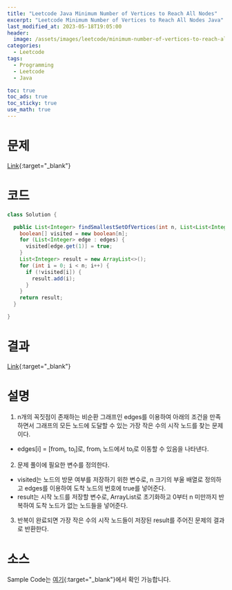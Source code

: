 ```yaml
---
title: "Leetcode Java Minimum Number of Vertices to Reach All Nodes"
excerpt: "Leetcode Minimum Number of Vertices to Reach All Nodes Java"
last_modified_at: 2023-05-18T19:05:00
header:
  image: /assets/images/leetcode/minimum-number-of-vertices-to-reach-all-nodes.png
categories:
  - Leetcode
tags:
  - Programming
  - Leetcode
  - Java

toc: true
toc_ads: true
toc_sticky: true
use_math: true
---
```

# 문제
[Link](https://leetcode.com/problems/minimum-number-of-vertices-to-reach-all-nodes){:target="_blank"}

# 코드
```java
class Solution {

  public List<Integer> findSmallestSetOfVertices(int n, List<List<Integer>> edges) {
    boolean[] visited = new boolean[n];
    for (List<Integer> edge : edges) {
      visited[edge.get(1)] = true;
    }
    List<Integer> result = new ArrayList<>();
    for (int i = 0; i < n; i++) {
      if (!visited[i]) {
        result.add(i);
      }
    }
    return result;
  }

}
```

# 결과
[Link](https://leetcode.com/problems/minimum-number-of-vertices-to-reach-all-nodes/submissions/952635654/){:target="_blank"}

# 설명
1. n개의 꼭짓점이 존재하는 비순환 그래프인 edges를 이용하여 아래의 조건을 만족하면서 그래프의 모든 노드에 도달할 수 있는 가장 작은 수의 시작 노드를 찾는 문제이다.
- edges[i] = [from<sub>i</sub>, to<sub>i</sub>]로, from<sub>i</sub> 노드에서 to<sub>i</sub>로 이동할 수 있음을 나타낸다.

2. 문제 풀이에 필요한 변수를 정의한다.
- visited는 노드의 방문 여부를 저장하기 위한 변수로, n 크기의 부울 배열로 정의하고 edges를 이용하여 도착 노드의 번호에 true를 넣어준다.
- result는 시작 노드를 저장할 변수로, ArrayList로 초기화하고 0부터 n 미만까지 반복하여 도착 노드가 없는 노드들을 넣어준다.

3. 반복이 완료되면 가장 작은 수의 시작 노드들이 저장된 result를 주어진 문제의 결과로 반환한다.

# 소스
Sample Code는 [여기](https://github.com/GracefulSoul/leetcode/blob/master/src/main/java/gracefulsoul/problems/MinimumNumberOfVerticesToReachAllNodes.java){:target="_blank"}에서 확인 가능합니다.